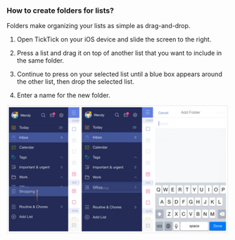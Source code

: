 ### How to create folders for lists?

Folders make organizing your lists as simple as drag-and-drop.

1. Open TickTick on your iOS device and slide the screen to the right.

2. Press a list and drag it on top of another list that you want to include in the same folder.

3. Continue to press on your selected list until a blue box appears around the other list, then drop the selected list.

4. Enter a name for the new folder.

![](folder.jpg)

